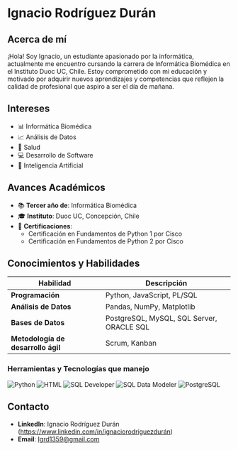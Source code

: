 # Ignacio Rodríguez Durán

## Acerca de mí
¡Hola! Soy Ignacio, un estudiante apasionado por la informática, actualmente me encuentro cursando la carrera de Informática Biomédica en el Instituto Duoc UC, Chile. Estoy comprometido con mi educación y motivado por adquirir nuevos aprendizajes y competencias que reflejen la calidad de profesional que aspiro a ser el día de mañana.

## Intereses
- 📊 Informática Biomédica
- 📈 Análisis de Datos
- 🧠 Salud 
- 💻 Desarrollo de Software
- 🤖 Inteligencia Artificial

## Avances Académicos
- 📚 **Tercer año de**: Informática Biomédica
- 🎓 **Instituto**: Duoc UC, Concepción, Chile
- 🏅 **Certificaciones**:
  - Certificación en Fundamentos de Python 1 por Cisco
  - Certificación en Fundamentos de Python 2 por Cisco

## Conocimientos y Habilidades

| Habilidad                 | Descripción                                      |
|---------------------------|--------------------------------------------------|
| **Programación**          | Python, JavaScript, PL/SQL                                      |
| **Análisis de Datos**     | Pandas, NumPy, Matplotlib                   |
| **Bases de Datos** | PostgreSQL, MySQL, SQL Server, ORACLE SQL |
| **Metodología de desarrollo ágil** | Scrum, Kanban                           |

### Herramientas y Tecnologías que manejo

![Python](https://img.shields.io/badge/-Python-3776AB?logo=python&logoColor=white)
![HTML](https://img.shields.io/badge/-HTML-E34F26?logo=html5&logoColor=white)
![SQL Developer](https://img.shields.io/badge/-SQL%20Developer-FF5733?logo=oracle&logoColor=white)
![SQL Data Modeler](https://img.shields.io/badge/-SQL%20Data%20Modeler-FF5733?logo=oracle&logoColor=white)
![PostgreSQL](https://img.shields.io/badge/-PostgreSQL-336791?logo=postgresql&logoColor=white)


## Contacto
- **LinkedIn**: Ignacio Rodríguez Durán (https://www.linkedin.com/in/ignaciorodríguezdurán)
- **Email**: [Igrd1359@gmail.com](mailto:Igrd1359@gmail.com)
